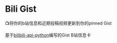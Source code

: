 # Bili Gist
📺将你的b站信息和近期投稿视频更新到你的pinned Gist 

基于[bilibili-api-python](https://github.com/nemo2011/bilibili-api)编写的Gist B站信息卡

